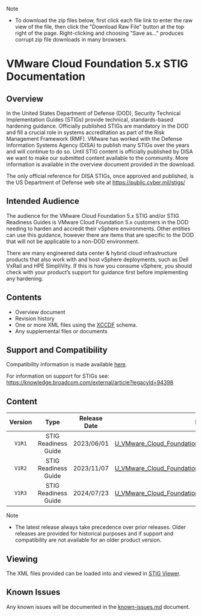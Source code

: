 > [!NOTE]
> - To download the zip files below, first click each file link to enter the raw view of the file, then click the "Download Raw File" button at the top right of the page. Right-clicking and choosing "Save as..." produces corrupt zip file downloads in many browsers.

# VMware Cloud Foundation 5.x STIG Documentation

## Overview
In the United States Department of Defense (DOD), Security Technical Implementation Guides (STIGs) provide technical, standards-based hardening guidance. Officially published STIGs are mandatory in the DOD and fill a crucial role in systems accreditation as part of the Risk Management Framework (RMF). VMware has worked with the Defense Information Systems Agency (DISA) to publish many STIGs over the years and will continue to do so. Until STIG content is officially published by DISA we want to make our submitted content available to the community. More information is available in the overview document provided in the download.

The only official reference for DISA STIGs, once approved and published, is the US Department of Defense web site at https://public.cyber.mil/stigs/

## Intended Audience
The audience for the VMware Cloud Foundation 5.x STIG and/or STIG Readiness Guides is VMware Cloud Foundation 5.x customers in the DOD needing to harden and accredit their vSphere environments. Other entities can use this guidance, however there are items that are specific to the DOD that will not be applicable to a non-DOD environment.  

There are many engineered data center & hybrid cloud infrastructure products that also work with and host vSphere deployments, such as Dell VxRail and HPE SimpliVity. If this is how you consume vSphere, you should check with your product’s support for guidance first before implementing any hardening.

## Contents
- Overview document
- Revision history
- One or more XML files using the [XCCDF](https://csrc.nist.gov/Projects/Security-Content-Automation-Protocol/Specifications/xccdf) schema.
- Any supplemental files or documents

## Support and Compatibility
Compatibility information is made available [here](../README.md#compatibility).

For information on support for STIGs see: https://knowledge.broadcom.com/external/article?legacyId=94398

## Content
|      Version      |        Type        |     Release Date   |      Download      |
|:-----------------:|:------------------:|:------------------:|:------------------:|
|     `V1R1`        |STIG Readiness Guide|     2023/06/01     |[U_VMware_Cloud_Foundation_5_x_STIG_Readiness_Guide_v1r1.zip](U_VMware_Cloud_Foundation_5_x_STIG_Readiness_Guide_v1r1.zip)|
|     `V1R2`        |STIG Readiness Guide|     2023/11/07     |[U_VMware_Cloud_Foundation_5_x_STIG_Readiness_Guide_v1r2.zip](U_VMware_Cloud_Foundation_5_x_STIG_Readiness_Guide_v1r2.zip)|
|     `V1R3`        |STIG Readiness Guide|     2024/07/23     |[U_VMware_Cloud_Foundation_5_x_STIG_Readiness_Guide_v1r3.zip](U_VMware_Cloud_Foundation_5_x_STIG_Readiness_Guide_v1r3.zip)|

> [!NOTE]
> - The latest release always take precedence over prior releases. Older releases are provided for historical purposes and if support and compatibility are not available for an older product version.  

## Viewing
The XML files provided can be loaded into and viewed in [STIG Viewer](https://public.cyber.mil/stigs/stig-viewing-tools/).  

## Known Issues
Any known issues will be documented in the [known-issues.md](known-issues.md) document.  

